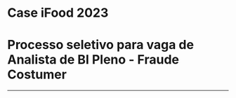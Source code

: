 # Case iFood 2023
# Processo seletivo para vaga de Analista de BI Pleno - Fraude Costumer
----------------------------------------------------------------------------------------------------------------------------------------------------------------------------------

